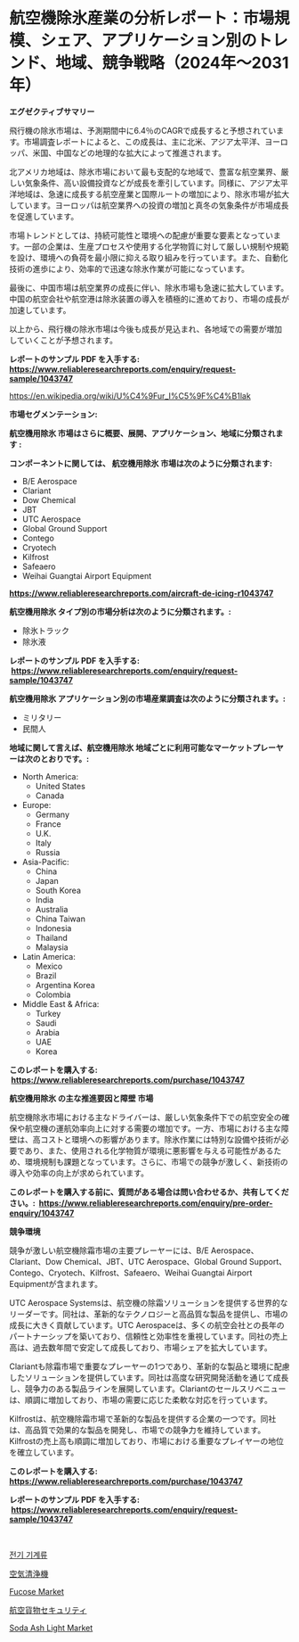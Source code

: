 <p><h1>航空機除氷産業の分析レポート：市場規模、シェア、アプリケーション別のトレンド、地域、競争戦略（2024年〜2031年）</h1></p><p><strong>エグゼクティブサマリー</strong></p>
<p><p>飛行機の除氷市場は、予測期間中に6.4％のCAGRで成長すると予想されています。市場調査レポートによると、この成長は、主に北米、アジア太平洋、ヨーロッパ、米国、中国などの地理的な拡大によって推進されます。</p><p>北アメリカ地域は、除氷市場において最も支配的な地域で、豊富な航空業界、厳しい気象条件、高い設備投資などが成長を牽引しています。同様に、アジア太平洋地域は、急速に成長する航空産業と国際ルートの増加により、除氷市場が拡大しています。ヨーロッパは航空業界への投資の増加と真冬の気象条件が市場成長を促進しています。</p><p>市場トレンドとしては、持続可能性と環境への配慮が重要な要素となっています。一部の企業は、生産プロセスや使用する化学物質に対して厳しい規制や規範を設け、環境への負荷を最小限に抑える取り組みを行っています。また、自動化技術の進歩により、効率的で迅速な除氷作業が可能になっています。</p><p>最後に、中国市場は航空業界の成長に伴い、除氷市場も急速に拡大しています。中国の航空会社や航空港は除氷装置の導入を積極的に進めており、市場の成長が加速しています。</p><p>以上から、飛行機の除氷市場は今後も成長が見込まれ、各地域での需要が増加していくことが予想されます。</p></p>
<p><strong>レポートのサンプル PDF を入手する: <a href="https://www.reliableresearchreports.com/enquiry/request-sample/1043747">https://www.reliableresearchreports.com/enquiry/request-sample/1043747</a></strong></p>
<p><a href="https://en.wikipedia.org/wiki/U%C4%9Fur_I%C5%9F%C4%B1lak">https://en.wikipedia.org/wiki/U%C4%9Fur_I%C5%9F%C4%B1lak</a></p>
<p><strong>市場セグメンテーション:</strong></p>
<p><strong> 航空機用除氷 市場はさらに概要、展開、アプリケーション、地域に分類されます :</strong></p>
<p><strong>コンポーネントに関しては、 航空機用除氷 市場は次のように分類されます: &nbsp;</strong></p>
<p><ul><li>B/E Aerospace</li><li>Clariant</li><li>Dow Chemical</li><li>JBT</li><li>UTC Aerospace</li><li>Global Ground Support</li><li>Contego</li><li>Cryotech</li><li>Kilfrost</li><li>Safeaero</li><li>Weihai Guangtai Airport Equipment</li></ul></p>
<p><strong><a href="https://www.reliableresearchreports.com/aircraft-de-icing-r1043747">https://www.reliableresearchreports.com/aircraft-de-icing-r1043747</a></strong></p>
<p><strong> 航空機用除氷 タイプ別の市場分析は次のように分類されます。:</strong></p>
<p><ul><li>除氷トラック</li><li>除氷液</li></ul></p>
<p><strong>レポートのサンプル PDF を入手する: &nbsp;<a href="https://www.reliableresearchreports.com/enquiry/request-sample/1043747">https://www.reliableresearchreports.com/enquiry/request-sample/1043747</a></strong></p>
<p><strong> 航空機用除氷 アプリケーション別の市場産業調査は次のように分類されます。:</strong></p>
<p><ul><li>ミリタリー</li><li>民間人</li></ul></p>
<p><strong>地域に関して言えば、航空機用除氷 地域ごとに利用可能なマーケットプレーヤーは次のとおりです。:</strong></p>
<p><ul>
    <li>
        North America:
        <ul>
            <li>United States</li>
            <li>Canada</li>
        </ul>
    </li>
    <li>
        Europe:
        <ul>
            <li>Germany</li>
            <li>France</li>
            <li>U.K.</li>
            <li>Italy</li>
            <li>Russia</li>
        </ul>
    </li>
    <li>
        Asia-Pacific:
        <ul>
            <li>China</li>
            <li>Japan</li>
            <li>South Korea</li>
            <li>India</li>
            <li>Australia</li>
            <li>China Taiwan</li>
            <li>Indonesia</li>
            <li>Thailand</li>
            <li>Malaysia</li>
        </ul>
    </li>
    <li>
        Latin America:
        <ul>
            <li>Mexico</li>
            <li>Brazil</li>
            <li>Argentina Korea</li>
            <li>Colombia</li>
        </ul>
    </li>
    <li>
        Middle East & Africa:
        <ul>
            <li>Turkey</li>
            <li>Saudi</li>
            <li>Arabia</li>
            <li>UAE</li>
            <li>Korea</li>
        </ul>
    </li>
    </ul></p>
<p><strong>このレポートを購入する: &nbsp;<a href="https://www.reliableresearchreports.com/purchase/1043747">https://www.reliableresearchreports.com/purchase/1043747</a></strong></p>
<p><strong>航空機用除氷 の主な推進要因と障壁 市場</strong></p>
<p><p>航空機除氷市場における主なドライバーは、厳しい気象条件下での航空安全の確保や航空機の運航効率向上に対する需要の増加です。一方、市場における主な障壁は、高コストと環境への影響があります。除氷作業には特別な設備や技術が必要であり、また、使用される化学物質が環境に悪影響を与える可能性があるため、環境規制も課題となっています。さらに、市場での競争が激しく、新技術の導入や効率の向上が求められています。</p></p>
<p><strong>このレポートを購入する前に、質問がある場合は問い合わせるか、共有してください。:&nbsp; <a href="https://www.reliableresearchreports.com/enquiry/pre-order-enquiry/1043747">https://www.reliableresearchreports.com/enquiry/pre-order-enquiry/1043747</a></strong></p>
<p><strong>競争環境</strong></p>
<p><p>競争が激しい航空機除霜市場の主要プレーヤーには、B/E Aerospace、Clariant、Dow Chemical、JBT、UTC Aerospace、Global Ground Support、Contego、Cryotech、Kilfrost、Safeaero、Weihai Guangtai Airport Equipmentが含まれます。</p><p>UTC Aerospace Systemsは、航空機の除霜ソリューションを提供する世界的なリーダーです。同社は、革新的なテクノロジーと高品質な製品を提供し、市場の成長に大きく貢献しています。UTC Aerospaceは、多くの航空会社との長年のパートナーシップを築いており、信頼性と効率性を重視しています。同社の売上高は、過去数年間で安定して成長しており、市場シェアを拡大しています。</p><p>Clariantも除霜市場で重要なプレーヤーの1つであり、革新的な製品と環境に配慮したソリューションを提供しています。同社は高度な研究開発活動を通じて成長し、競争力のある製品ラインを展開しています。Clariantのセールスリベニューは、順調に増加しており、市場の需要に応じた柔軟な対応を行っています。</p><p>Kilfrostは、航空機除霜市場で革新的な製品を提供する企業の一つです。同社は、高品質で効果的な製品を開発し、市場での競争力を維持しています。Kilfrostの売上高も順調に増加しており、市場における重要なプレイヤーの地位を確立しています。</p></p>
<p><strong>このレポートを購入する: &nbsp; <a href="https://www.reliableresearchreports.com/purchase/1043747">https://www.reliableresearchreports.com/purchase/1043747</a></strong></p>
<p><strong>レポートのサンプル PDF を入手する: &nbsp;<a href="https://www.reliableresearchreports.com/enquiry/request-sample/1043747">https://www.reliableresearchreports.com/enquiry/request-sample/1043747</a></strong><strong></strong></p>
<p>&nbsp;</p>
<p><p><a href="https://github.com/LuckeyCorbin/Market-Research-Report-List-1/blob/main/984766520861.md">전기 기계류</a></p><p><a href="https://github.com/DanykaKilback/Market-Research-Report-List-2/blob/main/280545314444.md">空気清浄機</a></p><p><a href="https://github.com/DaveBlock08/Market-Research-Report-List-1/blob/main/fucose-market.md">Fucose Market</a></p><p><a href="https://github.com/RandallRunte2023/Market-Research-Report-List-2/blob/main/569601214443.md">航空貨物セキュリティ</a></p><p><a href="https://github.com/annerides/Market-Research-Report-List-1/blob/main/soda-ash-light-market.md">Soda Ash Light Market</a></p></p>